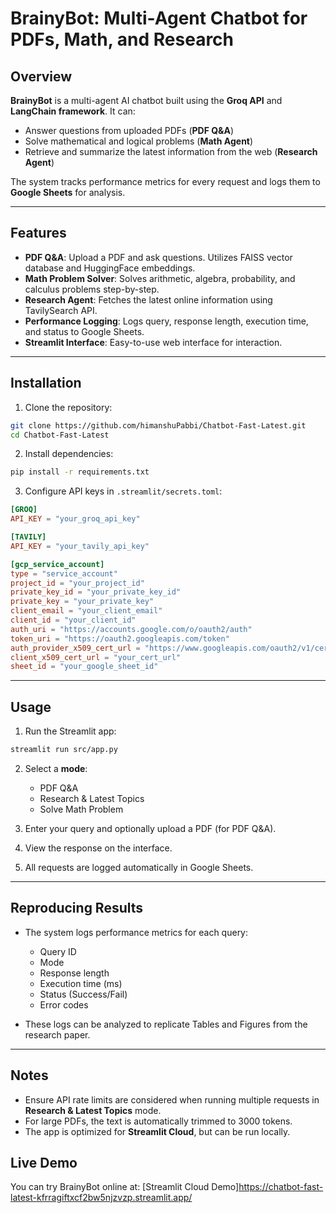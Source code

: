 # BrainyBot: Multi-Agent Chatbot for PDFs, Math, and Research

## Overview

**BrainyBot** is a multi-agent AI chatbot built using the **Groq API** and **LangChain framework**. It can:

* Answer questions from uploaded PDFs (**PDF Q&A**)
* Solve mathematical and logical problems (**Math Agent**)
* Retrieve and summarize the latest information from the web (**Research Agent**)

The system tracks performance metrics for every request and logs them to **Google Sheets** for analysis.

---

## Features

* **PDF Q&A**: Upload a PDF and ask questions. Utilizes FAISS vector database and HuggingFace embeddings.
* **Math Problem Solver**: Solves arithmetic, algebra, probability, and calculus problems step-by-step.
* **Research Agent**: Fetches the latest online information using TavilySearch API.
* **Performance Logging**: Logs query, response length, execution time, and status to Google Sheets.
* **Streamlit Interface**: Easy-to-use web interface for interaction.

---

## Installation

1. Clone the repository:

```bash
git clone https://github.com/himanshuPabbi/Chatbot-Fast-Latest.git
cd Chatbot-Fast-Latest
```

2. Install dependencies:

```bash
pip install -r requirements.txt
```

3. Configure API keys in `.streamlit/secrets.toml`:

```toml
[GROQ]
API_KEY = "your_groq_api_key"

[TAVILY]
API_KEY = "your_tavily_api_key"

[gcp_service_account]
type = "service_account"
project_id = "your_project_id"
private_key_id = "your_private_key_id"
private_key = "your_private_key"
client_email = "your_client_email"
client_id = "your_client_id"
auth_uri = "https://accounts.google.com/o/oauth2/auth"
token_uri = "https://oauth2.googleapis.com/token"
auth_provider_x509_cert_url = "https://www.googleapis.com/oauth2/v1/certs"
client_x509_cert_url = "your_cert_url"
sheet_id = "your_google_sheet_id"
```

---

## Usage

1. Run the Streamlit app:

```bash
streamlit run src/app.py
```

2. Select a **mode**:

   * PDF Q&A
   * Research & Latest Topics
   * Solve Math Problem

3. Enter your query and optionally upload a PDF (for PDF Q&A).

4. View the response on the interface.

5. All requests are logged automatically in Google Sheets.

---

## Reproducing Results

* The system logs performance metrics for each query:

  * Query ID
  * Mode
  * Response length
  * Execution time (ms)
  * Status (Success/Fail)
  * Error codes
* These logs can be analyzed to replicate Tables and Figures from the research paper.

---

## Notes

* Ensure API rate limits are considered when running multiple requests in **Research & Latest Topics** mode.
* For large PDFs, the text is automatically trimmed to 3000 tokens.
* The app is optimized for **Streamlit Cloud**, but can be run locally.

## Live Demo

You can try BrainyBot online at: [Streamlit Cloud Demo]https://chatbot-fast-latest-kfrragiftxcf2bw5njzvzp.streamlit.app/
